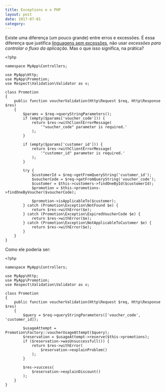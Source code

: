 ```yaml
---
title: Exceptions e o PHP
layout: post
date: 2017-07-01
category:
---
```


Existe uma diferença (um pouco grande) entre erros e excessões. É essa diferença
que justifica [linguagens sem excessões][1], não usar *excessões para controlar
o fluxo da aplicação*. Mas o que isso significa, na prática?

    <?php

    namespace MyApp\Controllers;

    use MyApp\Http;
    use MyApp\Promotion;
    use Respect\Validation\Validator as v;

    class Promotion
    {
        public function voucherValidation(Http\Request $req, Http\Response $res)
        {
            $params = $req->queryStringParameters();
            if (empty($params['voucher_code'])) {
                return $res->withClientErrorMessage(
                    '"voucher_code" parameter is required.'
                );
            }

            if (empty($params['customer_id'])) {
                return $res->withClientErrorMessage(
                    '"customer_id" parameter is required.'
                );
            }

            try {
                $customerId = $req->getFromQueryString('customer_id');
                $voucherCode = $req->getFromQueryString('voucher_code');
                $customer = $this->customers->findOneById($customerId);
                $promotion = $this->promotions->findOneByVoucher($voucherCode);
                
                $promotion->isApplicableTo($customer);
            } catch (Promotion\Exception\NotFound $e) {
                return $res->withError($e);
            } catch (Promotion\Exception\ExpiredVoucherCode $e) {
                return $res->withError($e);
            } catch (Promotion\Exception\NotApplicableToCustomer $e) {
                return $res->withError($e);
            }
        }
    }

Como ele poderia ser:

    <?php

    namespace MyApp\Controllers;

    use MyApp\Http;
    use MyApp\Promotion;
    use Respect\Validation\Validator as v;

    class Promotion
    {
        public function voucherValidation(Http\Request $req, Http\Response $res)
        {
            $query = $req->queryStringParameters(['voucher_code', 'customer_id]);

            $usageAttempt = Promotion\Factory::voucherUsageAttempt($query);
            $reservation = $usageAttempt->reserve($this->promotions);
            if ($reservation->wasUnsuccessfull()) {
                return $res->withError(
                    $reservation->explainProblem()
                );
            }

            $res->success(
                $reservation->explainDiscount()
            );
        }
    }

[1]: https://golang.org/doc/faq#exceptions "Why Go does not have exceptions?"

<!--
vim: spell spelllang=pt
-->
